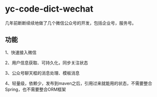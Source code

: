 # yc-code-dict-wechat

几年前断断续续地做了几个微信公众号的开发，包括企业号，服务号。

## 功能
1、快速接入微信

2、用户信息获取、可持久化，同步关注状态

3、公众号聊天框的消息处理、模板消息

4、轻量级，依赖少，发布到maven之后，引用过来就能用的状态，不需要整合Spring，也不需要整合ORM框架